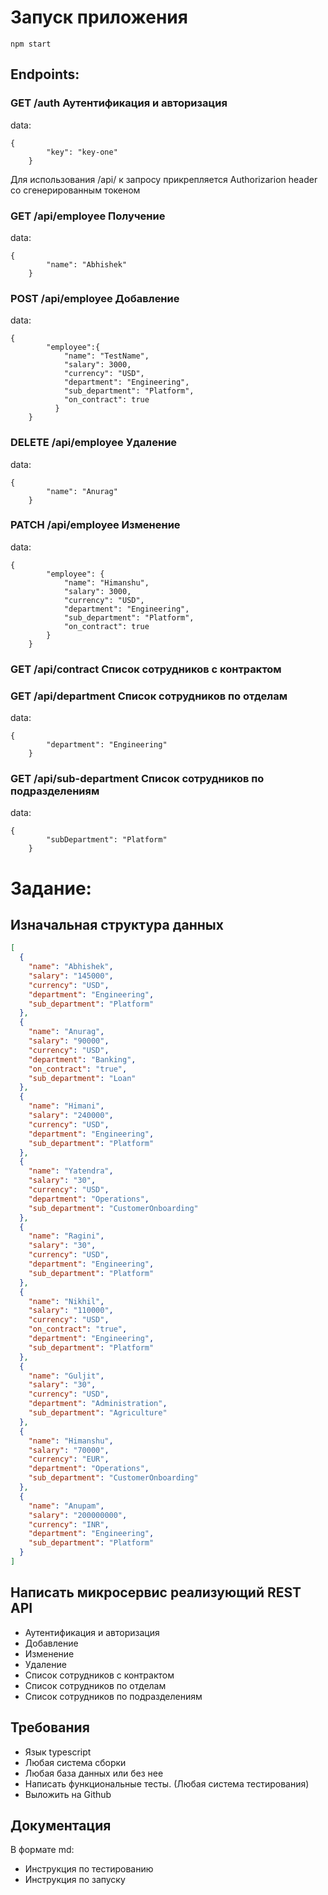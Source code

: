 # Запуск приложения

```
npm start
```

## Endpoints:

### GET /auth Аутентификация и авторизация

data: 

```
{
        "key": "key-one"
    }
```

Для использования /api/ к запросу прикрепляется Authorizarion header со сгенерированным токеном

### GET /api/employee Получение

data: 

```
{
        "name": "Abhishek"
    }
```

### POST /api/employee Добавление

data: 

```
{
        "employee":{
            "name": "TestName",
            "salary": 3000,
            "currency": "USD",
            "department": "Engineering",
            "sub_department": "Platform",
            "on_contract": true
          }
    }
```

### DELETE /api/employee Удаление

data: 

```
{
        "name": "Anurag"
    }
```

### PATCH /api/employee Изменение

data: 

```
{
        "employee": {
            "name": "Himanshu",
            "salary": 3000,
            "currency": "USD",
            "department": "Engineering",
            "sub_department": "Platform",
            "on_contract": true
        }
    }
```

### GET /api/contract Список сотрудников с контрактом


### GET /api/department Список сотрудников по отделам

data: 

```
{
        "department": "Engineering"
    }
```

### GET /api/sub-department Список сотрудников по подразделениям

data: 

```
{
        "subDepartment": "Platform"
    }
```

# Задание:

## Изначальная структура данных

```json
[
  {
    "name": "Abhishek",
    "salary": "145000",
    "currency": "USD",
    "department": "Engineering",
    "sub_department": "Platform"
  },
  {
    "name": "Anurag",
    "salary": "90000",
    "currency": "USD",
    "department": "Banking",
    "on_contract": "true",
    "sub_department": "Loan"
  },
  {
    "name": "Himani",
    "salary": "240000",
    "currency": "USD",
    "department": "Engineering",
    "sub_department": "Platform"
  },
  {
    "name": "Yatendra",
    "salary": "30",
    "currency": "USD",
    "department": "Operations",
    "sub_department": "CustomerOnboarding"
  },
  {
    "name": "Ragini",
    "salary": "30",
    "currency": "USD",
    "department": "Engineering",
    "sub_department": "Platform"
  },
  {
    "name": "Nikhil",
    "salary": "110000",
    "currency": "USD",
    "on_contract": "true",
    "department": "Engineering",
    "sub_department": "Platform"
  },
  {
    "name": "Guljit",
    "salary": "30",
    "currency": "USD",
    "department": "Administration",
    "sub_department": "Agriculture"
  },
  {
    "name": "Himanshu",
    "salary": "70000",
    "currency": "EUR",
    "department": "Operations",
    "sub_department": "CustomerOnboarding"
  },
  {
    "name": "Anupam",
    "salary": "200000000",
    "currency": "INR",
    "department": "Engineering",
    "sub_department": "Platform"
  }
]
```

## Написать микросервис реализующий REST API

* Аутентификация и авторизация
* Добавление
* Изменение
* Удаление
* Список сотрудников с контрактом
* Список сотрудников по отделам
* Список сотрудников по подразделениям

## Требования
* Язык typescript
* Любая система сборки
* Любая база данных или без нее
* Написать функциональные тесты. (Любая система тестирования)
* Выложить на Github

## Документация

В формате md:
* Инструкция по тестированию 
* Инструкция по запуску
